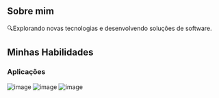## Sobre mim

🔍Explorando novas tecnologias e desenvolvendo soluções de software.

## Minhas Habilidades

 <h3>Aplicações</h3>

![image](https://github.com/oalifiralph/oalifiralph/assets/133459291/a2214b25-35d8-4a33-8b46-f3c2636905db) ![image](https://github.com/oalifiralph/oalifiralph/assets/133459291/5233a4f3-a568-44fa-b071-fd0dad62e8cc) ![image](https://github.com/oalifiralph/oalifiralph/assets/133459291/0022cae0-0c16-4f2e-ba09-49ff27f33a69)



